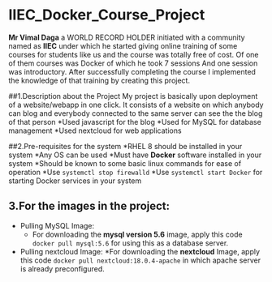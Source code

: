 # IIEC_Docker_Course_Project

 **Mr Vimal Daga** a WORLD RECORD HOLDER initiated with a 
community named as **IIEC** under which he started giving online 
training of some courses for students like us and the course
was totally free of cost. 
Of one of them courses was Docker of which he took 7 sessions
And one session was introductory. After successfully 
completing the course I implemented the knowledge of that
training by creating this project. 
 
##1.Description about the Project
 My project is basically upon deployment of a website/webapp
in one click. It consists of a website on which anybody can
blog and everybody connected to the same server can see the 
the blog of that person
*Used javascript for the blog
*Used for MySQL for database management
*Used nextcloud for web applications

##2.Pre-requisites for the system
*RHEL 8 should be installed in your system
*Any OS can be used
*Must have **Docker** software installed in your system
*Should be known to some basic linux commands for ease of operation
*Use `systemctl stop firewalld`
*Use `systemctl start Docker` for starting Docker services in your system

## 3.For the images in the project:
* Pulling MySQL Image:
  * For downloading the **mysql version 5.6** image, apply this code `docker pull mysql:5.6` for using this as a database server.
* Pulling nextcloud Image:
  *For downloading the **nextcloud** Image, apply this code `docker pull nextcloud:18.0.4-apache`  in which apache server is
 already preconfigured.








